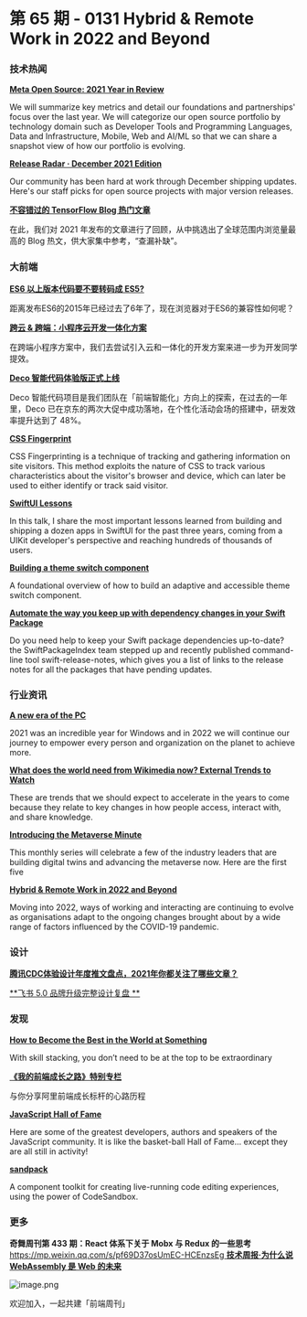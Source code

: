 # 第 65 期 - 0131 Hybrid & Remote Work in 2022 and Beyond
### 技术热闻
[**Meta Open Source: 2021 Year in Review**](https://developers.facebook.com/blog/post/2022/01/24/open-source-2021-year-in-review/)

We will summarize key metrics and detail our foundations and partnerships' focus over the last year. We will categorize our open source portfolio by technology domain such as Developer Tools and Programming Languages, Data and Infrastructure, Mobile, Web and AI/ML so that we can share a snapshot view of how our portfolio is evolving.

[**Release Radar · December 2021 Edition**](https://github.blog/2022-01-21-release-radar-dec-2021/)

Our community has been hard at work through December shipping updates. Here's our staff picks for open source projects with major version releases.

[**不容错过的 TensorFlow Blog 热门文章**](https://mp.weixin.qq.com/s/V-1rIqfa_yjayREpokynKg)

在此，我们对 2021 年发布的文章进行了回顾，从中挑选出了全球范围内浏览量最高的 Blog 热文，供大家集中参考，“查漏补缺”。

### 大前端
[**ES6 以上版本代码要不要转码成 ES5?**](https://mp.weixin.qq.com/s/rXR2saY72PjAg3_YWFT1bQ)

距离发布ES6的2015年已经过去了6年了，现在浏览器对于ES6的兼容性如何呢？

[**跨云 & 跨端：小程序云开发一体化方案**](https://mp.weixin.qq.com/s/a7qk0Wc3S4ZouWKzNgpk1Q)

在跨端小程序方案中，我们去尝试引入云和一体化的开发方案来进一步为开发同学提效。

[**Deco 智能代码体验版正式上线**](https://mp.weixin.qq.com/s/D1vb6v-Ktvxzs5xzKUudcw)

Deco 智能代码项目是我们团队在「前端智能化」方向上的探索，在过去的一年里，Deco 已在京东的两次大促中成功落地，在个性化活动会场的搭建中，研发效率提升达到了 48%。

[**CSS Fingerprint**](https://csstracking.dev/)

CSS Fingerprinting is a technique of tracking and gathering information on site visitors. This method exploits the nature of CSS to track various characteristics about the visitor's browser and device, which can later be used to either identify or track said visitor.

[**SwiftUI Lessons**](https://speakerdeck.com/zntfdr/swiftui-lessons)

In this talk, I share the most important lessons learned from building and shipping a dozen apps in SwiftUI for the past three years, coming from a UIKit developer's perspective and reaching hundreds of thousands of users.

[**Building a theme switch component**](https://web.dev/building-a-theme-switch-component)

A foundational overview of how to build an adaptive and accessible theme switch component.

[**Automate the way you keep up with dependency changes in your Swift Package**](https://blog.eidinger.info/automate-the-way-you-keep-up-with-dependency-changes-in-your-swift-package)

Do you need help to keep your Swift package dependencies up-to-date? the SwiftPackageIndex team stepped up and recently published command-line tool swift-release-notes, which gives you a list of links to the release notes for all the packages that have pending updates.

### 行业资讯
[**A new era of the PC**](https://blogs.windows.com/windowsexperience/2022/01/26/a-new-era-of-the-pc/)

2021 was an incredible year for Windows and in 2022 we will continue our journey to empower every person and organization on the planet to achieve more.

[**What does the world need from Wikimedia now? External Trends to Watch**](https://diff.wikimedia.org/2022/01/28/what-does-the-world-need-from-us-now-external-trends-to-watch/)

These are trends that we should expect to accelerate in the years to come because they relate to key changes in how people access, interact with, and share knowledge.

[**Introducing the Metaverse Minute**](https://blog.unity.com/manufacturing/introducing-the-metaverse-minute)

This monthly series will celebrate a few of the industry leaders that are building digital twins and advancing the metaverse now. Here are the first five

[**Hybrid & Remote Work in 2022 and Beyond**](https://www.infoq.com/articles/hybrid-remote-2022/)

Moving into 2022, ways of working and interacting are continuing to evolve as organisations adapt to the ongoing changes brought about by a wide range of factors influenced by the COVID-19 pandemic.

### 设计
[**腾讯CDC体验设计年度推文盘点，2021年你都关注了哪些文章？**](https://mp.weixin.qq.com/s/nXPweIJVBIXSpz-S_XF1qA)


[**飞书 5.0 品牌升级完整设计复盘 **](https://www.uisdc.com/feishu-5-0)


### 发现
[**How to Become the Best in the World at Something**](https://unchartedterritories.tomaspueyo.com/p/how-to-become-the-best-in-the-world)

With skill stacking, you don’t need to be at the top to be extraordinary

[**《我的前端成长之路》特别专栏**](https://www.yuque.com/alibabaf2e/hos0u6)

与你分享阿里前端成长标杆的心路历程

[**JavaScript Hall of Fame**](https://bestofjs.org/hall-of-fame)

Here are some of the greatest developers, authors and speakers of the JavaScript community. It is like the basket-ball Hall of Fame... except they are all still in activity!

[**sandpack**](https://github.com/codesandbox/sandpack)

A component toolkit for creating live-running code editing experiences, using the power of CodeSandbox.

### 更多
**奇舞周刊第 433 期：React 体系下关于 Mobx 与 Redux 的一些思考**
[https://mp.weixin.qq.com/s/pf69D37osUmEC-HCEnzsEg
](https://mp.weixin.qq.com/s/pf69D37osUmEC-HCEnzsEg)
[**技术周报·为什么说 WebAssembly 是 Web 的未来**](https://mp.weixin.qq.com/s/E_og7PehqW78mNsaDYmhOQ)

![image.png](https://cdn.nlark.com/yuque/0/2020/png/85771/1605930034828-7fc81343-651f-4a15-8465-eebe5a23cf61.png#crop=0&crop=0&crop=1&crop=1&height=31&id=C5Hpa&margin=%5Bobject%20Object%5D&name=image.png&originHeight=90&originWidth=2186&originalType=binary&ratio=1&rotation=0&showTitle=false&size=14325&status=done&style=none&title=&width=746)


欢迎加入，一起共建「前端周刊」
